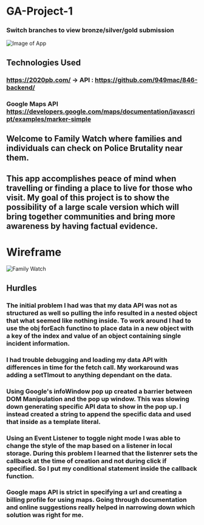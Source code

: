 # GA-Project-1
### Switch branches to view bronze/silver/gold submission
![Image of App](https://user-images.githubusercontent.com/37936292/106972166-28169c80-6705-11eb-8701-8d8f7d25a996.png)


## Technologies Used
### https://2020pb.com/ -> API : https://github.com/949mac/846-backend/
### Google Maps API https://developers.google.com/maps/documentation/javascript/examples/marker-simple

## Welcome to Family Watch where families and individuals can check on Police Brutality near them.
## This app accomplishes peace of mind when travelling or finding a place to live for those who visit. My goal of this project is to show the possibility of a large scale version which will bring together communities and bring more awareness by having factual evidence.

# Wireframe
![Family Watch](https://user-images.githubusercontent.com/37936292/106974060-e7208700-6708-11eb-94c7-7f8d169b1b62.png)

## Hurdles
### The initial problem I had was that my data API was not as structured as well so pulling the info resulted in a nested object that what seemed like nothing inside. To work around I had to use the obj forEach functino to place data in a new object with a key of the index and value of an object containing single incident information.
### I had trouble debugging and loading my data API with differences in time for the fetch call. My workaround was adding a setTImout to anything dependant on the data.
### Using Google's infoWindow pop up created a barrier between DOM Manipulation and the pop up window. This was slowing down generating specific API data to show in the pop up. I instead created a string to append the specific data and used that inside as a template literal.
### Using an Event Listener to toggle night mode I was able to change the style of the map based on a listener in local storage. During this problem I learned that the listenrer sets the callback at the time of creation and not during click if specified. So I put my conditional statement inside the callback function.
### Google maps API is strict in specifying a url and creating a billing profile for using maps. Going through documentation and online suggestions really helped in narrowing down which solution was right for me.
